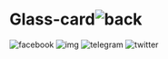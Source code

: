 # Glass-card![back](https://user-images.githubusercontent.com/103988184/212436103-c8d3365e-e4e0-45a1-9b19-b8a0111bbfb4.png)
![facebook](https://user-images.githubusercontent.com/103988184/212436106-7ad782c6-35ee-4d6e-b58f-f245a6a9fa7f.png)
![img](https://user-images.githubusercontent.com/103988184/212436107-2df750a3-e336-4bac-ba42-055cbdf06d31.png)
![telegram](https://user-images.githubusercontent.com/103988184/212436122-8e74567f-42c6-4933-b000-af16f9eb63e2.png)
![twitter](https://user-images.githubusercontent.com/103988184/212436128-a0a780bc-0375-403c-982d-4939e81430a9.png)
